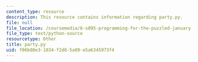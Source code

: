 ```yaml
---
content_type: resource
description: This resource contains information regarding party.py.
file: null
file_location: /coursemedia/6-s095-programming-for-the-puzzled-january-iap-2018/f06b80e31034f2d85a89e5a6345973f4_party.py
file_type: text/python-source
resourcetype: Other
title: party.py
uid: f06b80e3-1034-f2d8-5a89-e5a6345973f4
---
```

